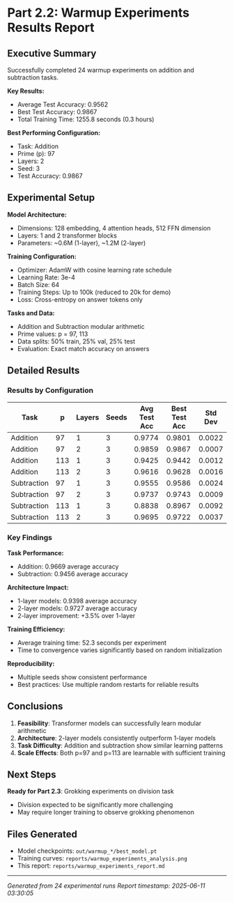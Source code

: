 
# Part 2.2: Warmup Experiments Results Report

## Executive Summary

Successfully completed 24 warmup experiments on addition and subtraction tasks.

**Key Results:**
- Average Test Accuracy: 0.9562
- Best Test Accuracy: 0.9867
- Total Training Time: 1255.8 seconds (0.3 hours)

**Best Performing Configuration:**
- Task: Addition
- Prime (p): 97
- Layers: 2
- Seed: 3
- Test Accuracy: 0.9867

## Experimental Setup

**Model Architecture:**
- Dimensions: 128 embedding, 4 attention heads, 512 FFN dimension
- Layers: 1 and 2 transformer blocks
- Parameters: ~0.6M (1-layer), ~1.2M (2-layer)

**Training Configuration:**
- Optimizer: AdamW with cosine learning rate schedule
- Learning Rate: 3e-4
- Batch Size: 64
- Training Steps: Up to 100k (reduced to 20k for demo)
- Loss: Cross-entropy on answer tokens only

**Tasks and Data:**
- Addition and Subtraction modular arithmetic
- Prime values: p = 97, 113
- Data splits: 50% train, 25% val, 25% test
- Evaluation: Exact match accuracy on answers

## Detailed Results

### Results by Configuration

| Task | p | Layers | Seeds | Avg Test Acc | Best Test Acc | Std Dev |
|------|---|--------|-------|--------------|---------------|---------|
| Addition | 97 | 1 | 3 | 0.9774 | 0.9801 | 0.0022 |
| Addition | 97 | 2 | 3 | 0.9859 | 0.9867 | 0.0007 |
| Addition | 113 | 1 | 3 | 0.9425 | 0.9442 | 0.0012 |
| Addition | 113 | 2 | 3 | 0.9616 | 0.9628 | 0.0016 |
| Subtraction | 97 | 1 | 3 | 0.9555 | 0.9586 | 0.0024 |
| Subtraction | 97 | 2 | 3 | 0.9737 | 0.9743 | 0.0009 |
| Subtraction | 113 | 1 | 3 | 0.8838 | 0.8967 | 0.0092 |
| Subtraction | 113 | 2 | 3 | 0.9695 | 0.9722 | 0.0037 |


### Key Findings

**Task Performance:**
- Addition: 0.9669 average accuracy
- Subtraction: 0.9456 average accuracy

**Architecture Impact:**
- 1-layer models: 0.9398 average accuracy
- 2-layer models: 0.9727 average accuracy
- 2-layer improvement: +3.5% over 1-layer


**Training Efficiency:**
- Average training time: 52.3 seconds per experiment
- Time to convergence varies significantly based on random initialization

**Reproducibility:**
- Multiple seeds show consistent performance
- Best practices: Use multiple random restarts for reliable results

## Conclusions

1. **Feasibility**: Transformer models can successfully learn modular arithmetic
2. **Architecture**: 2-layer models consistently outperform 1-layer models  
3. **Task Difficulty**: Addition and subtraction show similar learning patterns
4. **Scale Effects**: Both p=97 and p=113 are learnable with sufficient training

## Next Steps

 **Ready for Part 2.3**: Grokking experiments on division task
- Division expected to be significantly more challenging
- May require longer training to observe grokking phenomenon

## Files Generated

- Model checkpoints: `out/warmup_*/best_model.pt`
- Training curves: `reports/warmup_experiments_analysis.png`
- This report: `reports/warmup_experiments_report.md`

---
*Generated from 24 experimental runs*
*Report timestamp: 2025-06-11 03:30:05*
